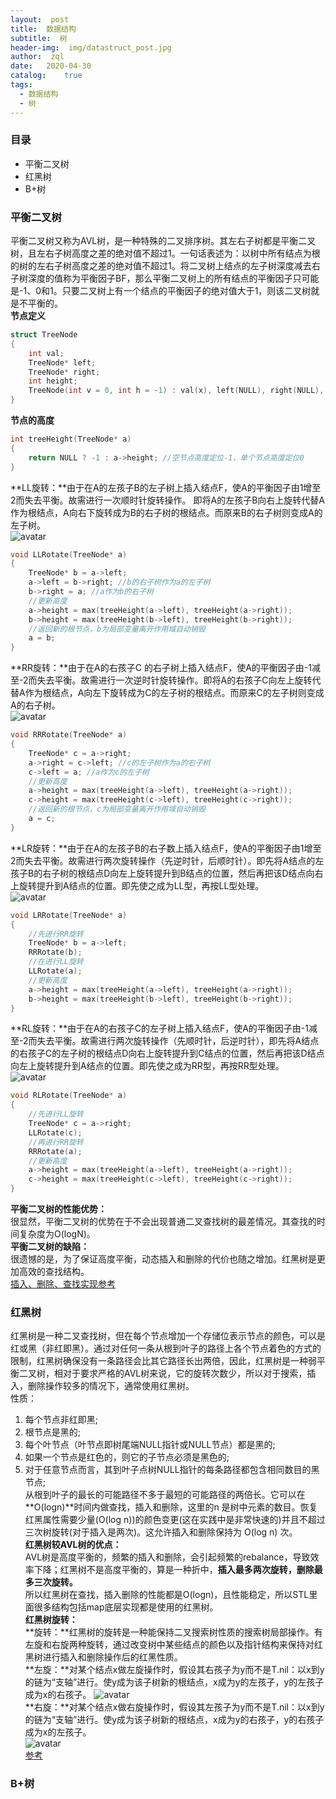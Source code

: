 ```yaml
---
layout:  post
title:  数据结构
subtitle:  树
header-img:	 img/datastruct_post.jpg
author:	 zql
date:	2020-04-30
catalog:	true
tags:	
  - 数据结构
  - 树
---  
```

### 目录  
 - 平衡二叉树
 - 红黑树  
 - B+树  
### 平衡二叉树  
平衡二叉树又称为AVL树，是一种特殊的二叉排序树。其左右子树都是平衡二叉树，且左右子树高度之差的绝对值不超过1。一句话表述为：以树中所有结点为根的树的左右子树高度之差的绝对值不超过1。将二叉树上结点的左子树深度减去右子树深度的值称为平衡因子BF，那么平衡二叉树上的所有结点的平衡因子只可能是-1、0和1。只要二叉树上有一个结点的平衡因子的绝对值大于1，则该二叉树就是不平衡的。  
**节点定义**  
```c++
struct TreeNode
{
    int val;
    TreeNode* left;
    TreeNode* right;
    int height;
    TreeNode(int v = 0, int h = -1) : val(x), left(NULL), right(NULL), height(h);
}
```
**节点的高度**  
```c++
int treeHeight(TreeNode* a)
{
    return NULL ? -1 : a->height; //空节点高度定位-1，单个节点高度定位0
}
```
**LL旋转：**由于在A的左孩子B的左子树上插入结点F，使A的平衡因子由1增至2而失去平衡。故需进行一次顺时针旋转操作。 即将A的左孩子B向右上旋转代替A作为根结点，A向右下旋转成为B的右子树的根结点。而原来B的右子树则变成A的左子树。  
![avatar](img/AVL_LL_post.png)    
```c++
void LLRotate(TreeNode* a)
{
    TreeNode* b = a->left;
    a->left = b->right; //b的右子树作为a的左子树
    b->right = a; //a作为b的右子树
    //更新高度
    a->height = max(treeHeight(a->left), treeHeight(a->right));
    b->height = max(treeHeight(b->left), treeHeight(b->right));
    //返回新的根节点，b为局部变量离开作用域自动销毁
    a = b;
}
```
**RR旋转：**由于在A的右孩子C 的右子树上插入结点F，使A的平衡因子由-1减至-2而失去平衡。故需进行一次逆时针旋转操作。即将A的右孩子C向左上旋转代替A作为根结点，A向左下旋转成为C的左子树的根结点。而原来C的左子树则变成A的右子树。  
![avatar](img/AVL_RR_post.png)  
```c++
void RRRotate(TreeNode* a)
{
    TreeNode* c = a->right;
    a->right = c->left; //c的左子树作为a的右子树
    c->left = a; //a作为c的左子树
    //更新高度
    a->height = max(treeHeight(a->left), treeHeight(a->right));
    c->height = max(treeHeight(c->left), treeHeight(c->right));
    //返回新的根节点，c为局部变量离开作用域自动销毁
    a = c;
}
```
**LR旋转：**由于在A的左孩子B的右子数上插入结点F，使A的平衡因子由1增至2而失去平衡。故需进行两次旋转操作（先逆时针，后顺时针）。即先将A结点的左孩子B的右子树的根结点D向左上旋转提升到B结点的位置，然后再把该D结点向右上旋转提升到A结点的位置。即先使之成为LL型，再按LL型处理。  
![avatar](img/AVL_LR_post.png)  
```c++
void LRRotate(TreeNode* a)
{
    //先进行RR旋转
    TreeNode* b = a->left;
    RRRotate(b);
    //在进行LL旋转
    LLRotate(a);
    //更新高度
    a->height = max(treeHeight(a->left), treeHeight(a->right));
    b->height = max(treeHeight(b->left), treeHeight(b->right));
}
```
**RL旋转：**由于在A的右孩子C的左子树上插入结点F，使A的平衡因子由-1减至-2而失去平衡。故需进行两次旋转操作（先顺时针，后逆时针），即先将A结点的右孩子C的左子树的根结点D向右上旋转提升到C结点的位置，然后再把该D结点向左上旋转提升到A结点的位置。即先使之成为RR型，再按RR型处理。  
![avatar](img/AVL_RL_post.png)  
```c++
void RLRotate(TreeNode* a)
{
    //先进行LL旋转
    TreeNode* c = a->right;
    LLRotate(c);
   	//再进行RR旋转
    RRRotate(a);
    //更新高度
    a->height = max(treeHeight(a->left), treeHeight(a->right));
    c->height = max(treeHeight(c->left), treeHeight(c->right));
}
```
**平衡二叉树的性能优势：**  
很显然，平衡二叉树的优势在于不会出现普通二叉查找树的最差情况。其查找的时间复杂度为O(logN)。  
**平衡二叉树的缺陷：**  
很遗憾的是，为了保证高度平衡，动态插入和删除的代价也随之增加。红黑树是更加高效的查找结构。  
[插入、删除、查找实现参考](https://blog.csdn.net/lpp0900320123/article/details/39367451?utm_source=app)  
### 红黑树  
红黑树是一种二叉查找树，但在每个节点增加一个存储位表示节点的颜色，可以是红或黑（非红即黑）。通过对任何一条从根到叶子的路径上各个节点着色的方式的限制，红黑树确保没有一条路径会比其它路径长出两倍，因此，红黑树是一种弱平衡二叉树，相对于要求严格的AVL树来说，它的旋转次数少，所以对于搜索，插入，删除操作较多的情况下，通常使用红黑树。  
性质：  
1. 每个节点非红即黑;  
2. 根节点是黑的;  
3. 每个叶节点（叶节点即树尾端NULL指针或NULL节点）都是黑的;  
4. 如果一个节点是红色的，则它的子节点必须是黑色的;  
5. 对于任意节点而言，其到叶子点树NULL指针的每条路径都包含相同数目的黑节点;  
从根到叶子的最长的可能路径不多于最短的可能路径的两倍长。它可以在**O(logn)**时间内做查找，插入和删除，这里的n 是树中元素的数目。恢复红黑属性需要少量(O(log n))的颜色变更(这在实践中是非常快速的)并且不超过三次树旋转(对于插入是两次)。这允许插入和删除保持为 O(log n) 次。  
**红黑树较AVL树的优点：**  
AVL树是高度平衡的，频繁的插入和删除，会引起频繁的rebalance，导致效率下降；红黑树不是高度平衡的，算是一种折中，**插入最多两次旋转，删除最多三次旋转。**    
所以红黑树在查找，插入删除的性能都是O(logn)，且性能稳定，所以STL里面很多结构包括map底层实现都是使用的红黑树。  
**红黑树旋转：**  
**旋转：**红黑树的旋转是一种能保持二叉搜索树性质的搜索树局部操作。有左旋和右旋两种旋转，通过改变树中某些结点的颜色以及指针结构来保持对红黑树进行插入和删除操作后的红黑性质。  
**左旋：**对某个结点x做左旋操作时，假设其右孩子为y而不是T.nil：以x到y的链为“支轴”进行。使y成为该子树新的根结点，x成为y的左孩子，y的左孩子成为x的右孩子。 
![avatar](img/rbtree_lr_post.png)  
**右旋：**对某个结点x做右旋操作时，假设其左孩子为y而不是T.nil：以x到y的链为“支轴”进行。使y成为该子树新的根结点，x成为y的右孩子，y的右孩子成为x的左孩子。  
![avatar](img/rbtree_rr_post.png)  
[参考](https://blog.csdn.net/tanrui519521/article/details/80980135)  
### B+树

